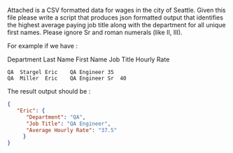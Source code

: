 Attached is a CSV formatted data for wages in the city of Seattle. Given this file please write a script that produces json formatted output that identifies the highest average paying job title along with the department for all unique first names. Please ignore Sr and roman numerals (like II, III).

For example if we have : 

Department	Last Name	First Name	Job Title	Hourly Rate
```csv
QA	Stargel	Eric	QA Engineer	35
QA	Miller	Eric	QA Engineer Sr	40
```
 

The result output should be : 
```json
{
   "Eric": {
      "Department": "QA",
      "Job Title": "QA Engineer",
      "Average Hourly Rate": "37.5"
     }
}
```